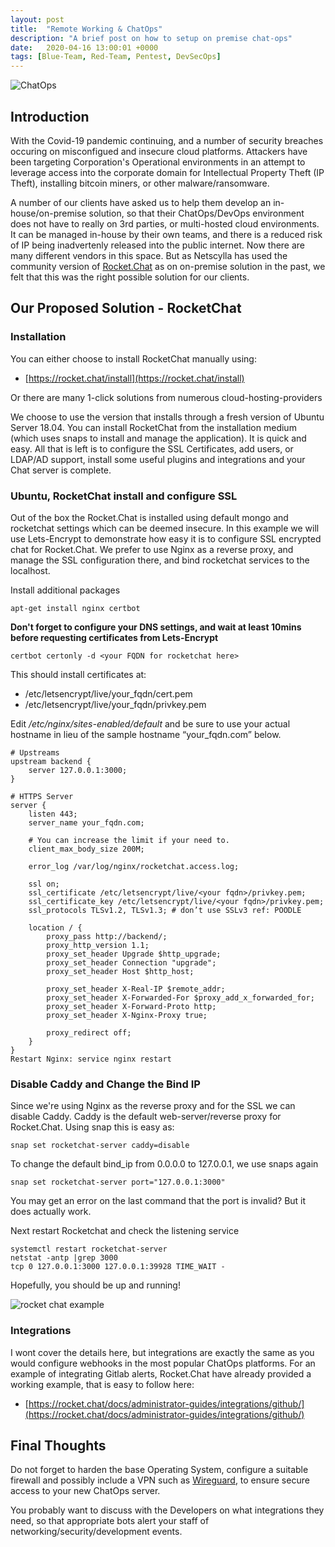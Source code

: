 ```yaml
---
layout: post
title:  "Remote Working & ChatOps"
description: "A brief post on how to setup on premise chat-ops"
date:   2020-04-16 13:00:01 +0000
tags: [Blue-Team, Red-Team, Pentest, DevSecOps]
---
```


![ChatOps](/blog/assets/rocketchat.png)

## Introduction
With the Covid-19 pandemic continuing, and a number of security breaches occuring on misconfigued and insecure cloud platforms. Attackers have been targeting Corporation's Operational environments in an attempt to leverage access into the corporate domain for Intellectual Property Theft (IP Theft), installing bitcoin miners, or other malware/ransomware.

A number of our clients have asked us to help them develop an in-house/on-premise solution, so that their ChatOps/DevOps environment does not have to really on 3rd parties, or multi-hosted cloud environments.  It can be managed in-house by their own teams, and there is a reduced risk of IP being inadvertenly released into the public internet. Now there are many different vendors in this space. But as Netscylla has used the community version of [Rocket.Chat](https://rocket.chat) as on on-premise solution in the past, we felt that this was the right possible solution for our clients.

## Our Proposed Solution - RocketChat

### Installation
You can either choose to install RocketChat manually using:
 * [https://rocket.chat/install](https://rocket.chat/install)

Or there are many 1-click solutions from numerous cloud-hosting-providers

We choose to use the version that installs through a fresh version of Ubuntu Server 18.04. You can install RocketChat from the installation medium (which uses snaps to install and manage the application).  It is quick and easy.  All that is left is to configure the SSL Certificates, add users, or LDAP/AD support, install some useful plugins and integrations and your Chat server is complete.

### Ubuntu, RocketChat install and configure SSL
Out of the box the Rocket.Chat is installed using default mongo and rocketchat settings which can be deemed insecure.  In this example we will use Lets-Encrypt to demonstrate how easy it is to configure SSL encrypted chat for Rocket.Chat.  We prefer to use Nginx as a reverse proxy, and manage the SSL configuration there, and bind rocketchat services to the localhost.

Install additional packages
```
apt-get install nginx certbot
```
**Don't forget to configure your DNS settings, and wait at least 10mins before requesting certificates from Lets-Encrypt**

```
certbot certonly -d <your FQDN for rocketchat here>
```
This should install certificates at:
 * /etc/letsencrypt/live/your_fqdn/cert.pem
 * /etc/letsencrypt/live/your_fqdn/privkey.pem

Edit */etc/nginx/sites-enabled/default* and be sure to use your actual hostname in lieu of the sample hostname “your_fqdn.com” below.
```
# Upstreams
upstream backend {
    server 127.0.0.1:3000;
}

# HTTPS Server
server {
    listen 443;
    server_name your_fqdn.com;

    # You can increase the limit if your need to.
    client_max_body_size 200M;

    error_log /var/log/nginx/rocketchat.access.log;

    ssl on;
    ssl_certificate /etc/letsencrypt/live/<your fqdn>/privkey.pem;
    ssl_certificate_key /etc/letsencrypt/live/<your fqdn>/privkey.pem;
    ssl_protocols TLSv1.2, TLSv1.3; # don’t use SSLv3 ref: POODLE

    location / {
        proxy_pass http://backend/;
        proxy_http_version 1.1;
        proxy_set_header Upgrade $http_upgrade;
        proxy_set_header Connection "upgrade";
        proxy_set_header Host $http_host;

        proxy_set_header X-Real-IP $remote_addr;
        proxy_set_header X-Forwarded-For $proxy_add_x_forwarded_for;
        proxy_set_header X-Forward-Proto http;
        proxy_set_header X-Nginx-Proxy true;

        proxy_redirect off;
    }
}
Restart Nginx: service nginx restart
```

### Disable Caddy and Change the Bind IP
Since we're using Nginx as the reverse proxy and for the SSL we can disable Caddy.  Caddy is the default web-server/reverse proxy for Rocket.Chat. Using snap this is easy as:
```
snap set rocketchat-server caddy=disable
```
To change the default bind_ip from 0.0.0.0 to 127.0.0.1, we use snaps again
```
snap set rocketchat-server port="127.0.0.1:3000"
```
You may get an error on the last command that the port is invalid? But it does actually work.

Next restart Rocketchat and check the listening service
```
systemctl restart rocketchat-server
netstat -antp |grep 3000
tcp 0 127.0.0.1:3000 127.0.0.1:39928 TIME_WAIT -
```

Hopefully, you should be up and running!

![rocket chat example](/blog/assets/rocketchat2.png)

### Integrations
I wont cover the details here, but integrations are exactly the same as you would configure webhooks in the most popular ChatOps platforms.  For an example of integrating Gitlab alerts, Rocket.Chat have already provided a working example, that is easy to follow here:
 * [https://rocket.chat/docs/administrator-guides/integrations/github/](https://rocket.chat/docs/administrator-guides/integrations/github/)

## Final Thoughts
Do not forget to harden the base Operating System, configure a suitable firewall and possibly include a VPN such as [Wireguard](https://www.netscylla.com/blog/2020/03/24/Wireguard-VPN.html), to ensure secure access to your new ChatOps server.

You probably want to discuss with the Developers on what integrations they need, so that appropriate bots alert your staff of networking/security/development events.
